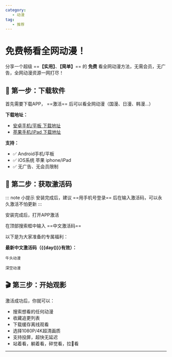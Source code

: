 ```yaml
---
category:
   - 动漫
tag: 
   - 推荐
---
```


<script setup>
import {day} from '@tools/utils.ts'
</script>


# 免费畅看全网动漫！

分享一个超级 ==**【实用】**、**【简单】**== 的 **免费** 看全网动漫方法，无需会员，无广告，全网动漫资源一网打尽！

## 📱 第一步：下载软件

首先需要下载APP， ==激活== 后可以看全网动漫（国漫、日漫、韩漫...）

**下载地址：**

   * [安卓手机/平板 下载地址](https://www.wkbrowser.com/)
   * [苹果手机/iPad 下载地址](https://apps.apple.com/cn/app/%E6%82%9F%E7%A9%BA%E6%B5%8F%E8%A7%88%E5%99%A8-%E7%9C%8B%E7%9F%AD%E5%89%A7%E5%B0%8F%E8%AF%B4%E5%BD%B1%E8%A7%86/id6473782436)

**支持：**
- ✅ Android手机/平板
- ✅ iOS系统 苹果 iphone/iPad
- ✅ 无广告、无会员限制

## 🔑 第二步：获取激活码

::: note   小提示
安装完成后，建议 ==用手机号登录== 后在输入激活码，可以永久激活不怕更新
:::

安装完成后，打开APP激活

在顶部搜索框中输入 ==中文激活码==

以下是为大家准备的专属福利：

**最新中文激活码（{{day()}}有效）：**

```:no-line-numbers
牛头动漫
```
```:no-line-numbers
深空动漫
```

## 🎬 第三步：开始观影

激活成功后，你就可以：
- 搜索想看的任何动漫
- 收藏追更列表
- 下载缓存离线观看
- 选择1080P/4K超清画质
- 支持投屏，超快无延迟
- 站着看，躺着看，碎觉看，拉💩看

---

<!-- @include: @common/xuzhi.md -->

